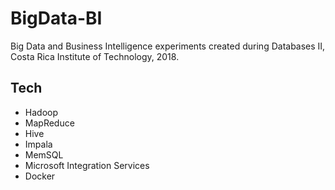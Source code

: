 # BigData-BI
Big Data and Business Intelligence experiments created during Databases II, Costa Rica Institute of Technology, 2018.

## Tech
- Hadoop
- MapReduce
- Hive
- Impala
- MemSQL
- Microsoft Integration Services
- Docker
